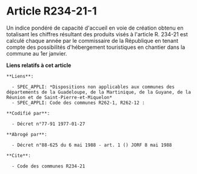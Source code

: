 # Article R234-21-1

Un indice pondéré de capacité d'accueil en voie de création obtenu en totalisant les chiffres résultant des produits visés à
l'article R. 234-21 est calculé chaque année par le commissaire de la République en tenant compte des possibilités
d'hébergement touristiques en chantier dans la commune au 1er janvier.

**Liens relatifs à cet article**

	**Liens**:

	  - SPEC_APPLI: *Dispositions non applicables aux communes des départements de la Guadeloupe, de la Martinique, de la Guyane, de la Réunion et de Saint-Pierre-et-Miquelon*
	  - SPEC_APPLI: Code des communes R262-1, R262-12 :

	**Codifié par**:

	  - Décret n°77-91 1977-01-27

	**Abrogé par**:

	  - Décret n°88-625 du 6 mai 1988 - art. 1 () JORF 8 mai 1988

	**Cite**:

	  - Code des communes R234-21
